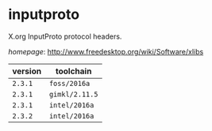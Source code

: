 # inputproto

X.org InputProto protocol headers.

*homepage*: <http://www.freedesktop.org/wiki/Software/xlibs>

version | toolchain
--------|----------
``2.3.1`` | ``foss/2016a``
``2.3.1`` | ``gimkl/2.11.5``
``2.3.1`` | ``intel/2016a``
``2.3.2`` | ``intel/2016a``
